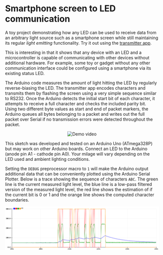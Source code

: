 # Smartphone screen to LED communication

A toy project demonstrating how any LED can be used to receive data from an arbitrary light source such as a smartphone screen while still maintaining its regular *light emitting* functionality. Try it out using the [transmitter app](https://carlfriess.github.io/LED_Receiver/).

This is interesting in that it shows that any device with an LED and a microcontroller is capable of communicating with other devices without additional hardware. For example, some toy or gadget without any other communication interface could be configured using a smartphone via its existing status LED.

The Arduino code measures the amount of light hitting the LED by regularly reverse-biasing the LED. The transmitter app encodes characters and transmits them by flashing the screen using a very simple sequence similar to RS232. Once the Arduino detects the initial start bit of each character, it attempts to receive a full character and checks the included parity bit. Using two different byte values as start and end of packet markers, the Arduino queues all bytes belonging to a packet and writes out the full packet over Serial if no transmission errors were detected throughout the packet.

<p align="center"><img alt="Demo video" src="img/demo.gif" /></p>

This sketch was developed and tested on an Arduino Uno (ATmega328P) but may work on other Arduino boards. Connect an LED to the Arduino (anode pin A1 - cathode pin A0). Your milage will vary depending on the LED used and ambient lighting conditions.

Setting the `DEBUG` preprocessor macro to `1` will make the Arduino output additional data that can be conveniently plotted using the Arduino Serial Plotter. Below is a trace showing the sequence of characters `ABC`. The green line is the current measured light level, the blue line is a low-pass filtered version of the measured light level, the red line shows the estimation of if the current bit is 0 or 1 and the orange line shows the computed character boundaries.

<p align="center"><img alt="Demo video" src="img/debug.png" /></p>
